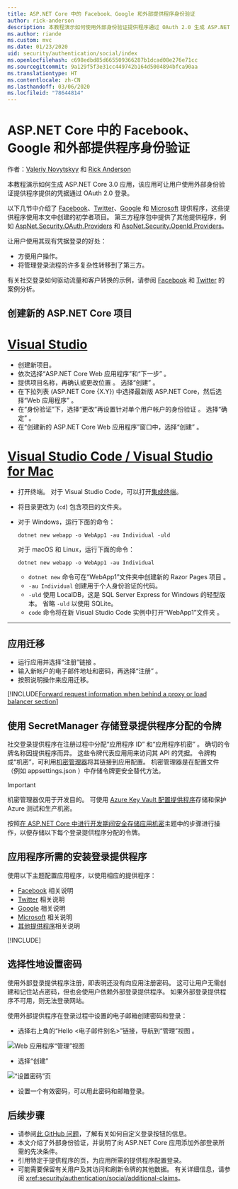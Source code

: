 ```yaml
---
title: ASP.NET Core 中的 Facebook、Google 和外部提供程序身份验证
author: rick-anderson
description: 本教程演示如何使用外部身份验证提供程序通过 OAuth 2.0 生成 ASP.NET Core 应用。
ms.author: riande
ms.custom: mvc
ms.date: 01/23/2020
uid: security/authentication/social/index
ms.openlocfilehash: c698edbd85d665509366287b1dcad08e276e71cc
ms.sourcegitcommit: 9a129f5f3e31cc449742b164d5004894bfca90aa
ms.translationtype: HT
ms.contentlocale: zh-CN
ms.lasthandoff: 03/06/2020
ms.locfileid: "78644814"
---
```

# <a name="facebook-google-and-external-provider-authentication-in-aspnet-core"></a>ASP.NET Core 中的 Facebook、Google 和外部提供程序身份验证

作者：[Valeriy Novytskyy](https://github.com/01binary) 和 [Rick Anderson](https://twitter.com/RickAndMSFT)

本教程演示如何生成 ASP.NET Core 3.0 应用，该应用可让用户使用外部身份验证提供程序提供的凭据通过 OAuth 2.0 登录。

以下几节中介绍了 [Facebook](xref:security/authentication/facebook-logins)、[Twitter](xref:security/authentication/twitter-logins)、[Google](xref:security/authentication/google-logins) 和 [Microsoft](xref:security/authentication/microsoft-logins) 提供程序，这些提供程序使用本文中创建的初学者项目。 第三方程序包中提供了其他提供程序，例如 [AspNet.Security.OAuth.Providers](https://github.com/aspnet-contrib/AspNet.Security.OAuth.Providers) 和 [AspNet.Security.OpenId.Providers](https://github.com/aspnet-contrib/AspNet.Security.OpenId.Providers)。

让用户使用其现有凭据登录的好处：

* 方便用户操作。
* 将管理登录流程的许多复杂性转移到了第三方。

有关社交登录如何驱动流量和客户转换的示例，请参阅 [Facebook](https://www.facebook.com/unsupportedbrowser) 和 [Twitter](https://dev.twitter.com/resources/case-studies) 的案例分析。

## <a name="create-a-new-aspnet-core-project"></a>创建新的 ASP.NET Core 项目

# <a name="visual-studio"></a>[Visual Studio](#tab/visual-studio)

* 创建新项目。
* 依次选择“ASP.NET Core Web 应用程序”和“下一步”   。
* 提供项目名称，再确认或更改位置   。 选择“创建”  。
* 在下拉列表 (ASP.NET Core {X.Y}) 中选择最新版 ASP.NET Core，然后选择“Web 应用程序”   。
* 在“身份验证”下，选择“更改”再设置针对单个用户帐户的身份验证    。 选择“确定”  。
* 在“创建新的 ASP.NET Core Web 应用程序”窗口中，选择“创建”   。

# <a name="visual-studio-code--visual-studio-for-mac"></a>[Visual Studio Code / Visual Studio for Mac](#tab/visual-studio-code+visual-studio-mac)

* 打开终端。  对于 Visual Studio Code，可以打开[集成终端](https://code.visualstudio.com/docs/editor/integrated-terminal)。

* 将目录更改为 (`cd`) 包含项目的文件夹。

* 对于 Windows，运行下面的命令：

  ```dotnetcli
  dotnet new webapp -o WebApp1 -au Individual -uld
  ```

  对于 macOS 和 Linux，运行下面的命令：

  ```dotnetcli
  dotnet new webapp -o WebApp1 -au Individual
  ```

  * `dotnet new` 命令可在“WebApp1”文件夹中创建新的 Razor Pages 项目  。
  * `-au Individual` 创建用于个人身份验证的代码。
  * `-uld` 使用 LocalDB，这是 SQL Server Express for Windows 的轻型版本。 省略 `-uld` 以使用 SQLite。
  * `code` 命令将在新 Visual Studio Code 实例中打开“WebApp1”文件夹  。

---

## <a name="apply-migrations"></a>应用迁移

* 运行应用并选择“注册”链接  。
* 输入新帐户的电子邮件地址和密码，再选择“注册”  。
* 按照说明操作来应用迁移。

[!INCLUDE[Forward request information when behind a proxy or load balancer section](includes/forwarded-headers-middleware.md)]

## <a name="use-secretmanager-to-store-tokens-assigned-by-login-providers"></a>使用 SecretManager 存储登录提供程序分配的令牌

社交登录提供程序在注册过程中分配“应用程序 ID”  和“应用程序机密”  。 确切的令牌名称因提供程序而异。 这些令牌代表应用用来访问其 API 的凭据。 令牌构成“机密”，可利用[机密管理器](xref:security/app-secrets#secret-manager)将其链接到应用配置。 机密管理器是在配置文件（例如 appsettings.json  ）中存储令牌更安全替代方法。

> [!IMPORTANT]
> 机密管理器仅用于开发目的。 可使用 [Azure Key Vault 配置提供程序](xref:security/key-vault-configuration)存储和保护 Azure 测试和生产机密。

按照[在 ASP.NET Core 中进行开发期间安全存储应用机密](xref:security/app-secrets)主题中的步骤进行操作，以便存储以下每个登录提供程序分配的令牌。

## <a name="setup-login-providers-required-by-your-application"></a>应用程序所需的安装登录提供程序

使用以下主题配置应用程序，以使用相应的提供程序：

* [Facebook](xref:security/authentication/facebook-logins) 相关说明
* [Twitter](xref:security/authentication/twitter-logins) 相关说明
* [Google](xref:security/authentication/google-logins) 相关说明
* [Microsoft](xref:security/authentication/microsoft-logins) 相关说明
* [其他提供程序](xref:security/authentication/otherlogins)相关说明

[!INCLUDE[](includes/chain-auth-providers.md)]

## <a name="optionally-set-password"></a>选择性地设置密码

使用外部登录提供程序注册，即表明还没有向应用注册密码。 这可让用户无需创建和记住站点密码，但也会使用户依赖外部登录提供程序。 如果外部登录提供程序不可用，则无法登录网站。

使用外部提供程序在登录过程中设置的电子邮箱创建密码和登录：

* 选择右上角的“Hello &lt;电子邮件别名&gt;”链接，导航到“管理”视图   。

![Web 应用程序“管理”视图](index/_static/pass1a.png)

* 选择“创建” 

![“设置密码”页](index/_static/pass2a.png)

* 设置一个有效密码，可以用此密码和邮箱登录。

## <a name="next-steps"></a>后续步骤

* 请参阅[此 GitHub 问题](https://github.com/dotnet/AspNetCore.Docs/issues/10563)，了解有关如何自定义登录按钮的信息。
* 本文介绍了外部身份验证，并说明了向 ASP.NET Core 应用添加外部登录所需的先决条件。
* 引用特定于提供程序的页，为应用所需的提供程序配置登录。
* 可能需要保留有关用户及其访问和刷新令牌的其他数据。 有关详细信息，请参阅 <xref:security/authentication/social/additional-claims>。
